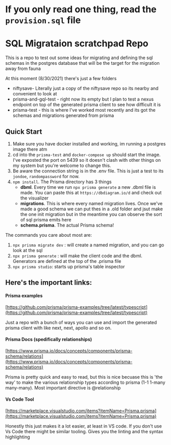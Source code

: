 # If you only read one thing, read the `provision.sql` file

# SQL Migrataion scratchpad Repo

This is a repo to test out some ideas for migrating and defining the sql schemas in the postgres database that will be the target for the migration away from fauna

At this moment (8/30/2021) there's just a few folders

- niftysave- Literally just a copy of the niftysave repo so its nearby and convenient to look at
- prisma-and-gql-test - right now its empty but I plan to test a nexus endpoint on top of the generated prisma client to see how difficult it is
- prisma-test - this is where I've worked most recently and its got the schemas and migrations generated from prisma

## Quick Start

1. Make sure you have docker installed and working, im running a postgres image there atm
2. cd into the `prisma-test` and `docker-compose up` should start the image. I've exposted the port on 5439 so it doesn't clash with other things on my system but you're welcome to change this.
3. Be aware the connection string is in the .env file. This is just a test to its `jondoe`, `randompassword` for now.
4. `npm install`. The Prisma directory has 3 things
   - **dbml**. Every time we run `npx prisma generate` a new .dbml file is made. You can paste this at `https://dbdiagram.io/d` and check out the visualizer
   - **migrations**. This is where every named migration lives. Once we've made a good schema we can put thes in a .old folder and jsut make the one init migration but in the meantime you can observe the sort of sql prisma emits here
   - **schema.prisma**. The actual Prisma schema!

The commands you care about most are:

1. `npx prisma migrate dev` : will create a named migration, and you can go look at the sql
2. `npx prisma generate` : will make the client code and the dbml. Generators are defined at the top of the .prisma file
3. `npx prisma studio`: starts up prisma's table inspector

## Here's the important links:

#### Prisma examples

[https://github.com/prisma/prisma-examples/tree/latest/typescript](https://github.com/prisma/prisma-examples/tree/latest/typescript)

Just a repo with a bunch of ways you can use and import the generated prisma client with like next, next, apollo and so on.

#### Prisma Docs (spedifically relationships)

[https://www.prisma.io/docs/concepts/components/prisma-schema/relations](https://www.prisma.io/docs/concepts/components/prisma-schema/relations)

Prisma is pretty quick and easy to read, but this is nice becuase this is 'the way' to make the various relationship types according to prisma (1-1 1-many many-many). Most important directive is @relationship

#### Vs Code Tool

[https://marketplace.visualstudio.com/items?itemName=Prisma.prisma](https://marketplace.visualstudio.com/items?itemName=Prisma.prisma)

Honestly this just makes it a lot easier, at least in VS code. If you don't use Vs Code there might be similar tooling. Gives you the linting and the syntax highlighting

